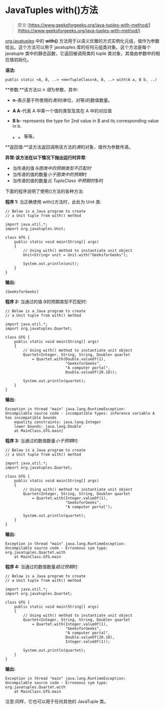 # JavaTuples with()方法

> 原文:[https://www.geeksforgeeks.org/java-tuples-with-method/](https://www.geeksforgeeks.org/java-tuples-with-method/)

[org.javatuples](https://www.geeksforgeeks.org/javatuples-introduction/) 中的 **with()** 方法用于以语义优雅的方式实例化元组，值作为参数给出。这个方法可以用于 javatuples 库的任何元组类对象。这个方法是每个 javatuple 类中的静态函数，它返回被调用类的 tuple 类对象，其值由参数中的相应值初始化。

**语法:**

```
public static <A, B, ..> <em>TupleClass<A, B, ..> with(A a, B b, ..)
```

**参数:**该方法以 *n 值*为参数，其中:

*   **n**–表示基于所使用的*类别*(单位、对等)的数值数量。
*   **A A**–代表 A 中第一个值的类型及其在 A 中的对应值
*   **B b**– represents the type for 2nd value in B and its corresponding value in b.

    **。**
    **。**
    等等。

**返回值:**该方法返回调用该方法的*类*的对象，值作为参数传递。

**异常:**该方法在以下情况下抛出**运行时异常**:

*   当传递的值*与图类中的预期类型不匹配时*
*   当传递的值的数量*小于图类中的预期*时
*   当传递的值的数量*比 TupleClass 中预期的*多时

下面的程序说明了使用()方法的各种方法:

**程序 1:** 当正确使用 with()方法时，此处为 Unit 类:

```
// Below is a Java program to create
// a Unit tuple from with() method

import java.util.*;
import org.javatuples.Unit;

class GfG {
    public static void main(String[] args)
    {
        // Using with() method to instantiate unit object
        Unit<String> unit = Unit.with("GeeksforGeeks");

        System.out.println(unit);
    }
}
```

**输出:**

```
[GeeksforGeeks]
```

**程序 2:** 当通过的值*与*的预期类型不匹配时:

```
// Below is a Java program to create
// a Unit tuple from with() method

import java.util.*;
import org.javatuples.Quartet;

class GfG {
    public static void main(String[] args)
    {
        // Using with() method to instantiate unit object
        Quartet<Integer, String, String, Double> quartet
            = Quartet.with(Double.valueOf(1),
                           "GeeksforGeeks",
                           "A computer portal",
                           Double.valueOf(20.18));

        System.out.println(quartet);
    }
}
```

**输出:**

```
Exception in thread "main" java.lang.RuntimeException: 
Uncompilable source code - incompatible types: inference variable A has incompatible bounds
    equality constraints: java.lang.Integer
    lower bounds: java.lang.Double
    at MainClass.GfG.main]
```

**程序 3:** 当通过的数值数量*小于预期*时:

```
// Below is a Java program to create
// a Unit tuple from with() method

import java.util.*;
import org.javatuples.Quartet;

class GfG {
    public static void main(String[] args)
    {
        // Using with() method to instantiate unit object
        Quartet<Integer, String, String, Double> quartet
            = Quartet.with(Integer.valueOf(1),
                           "GeeksforGeeks",
                           "A computer portal");

        System.out.println(quartet);
    }
}
```

**输出:**

```
Exception in thread "main" java.lang.RuntimeException: 
Uncompilable source code - Erroneous sym type: org.javatuples.Quartet.with
    at MainClass.GfG.main
```

**程序 4:** 当通过的数值数量*超过预期*时:

```
// Below is a Java program to create
// a Unit tuple from with() method

import java.util.*;
import org.javatuples.Quartet;

class GfG {
    public static void main(String[] args)
    {
        // Using with() method to instantiate unit object
        Quartet<Integer, String, String, Double> quartet
            = Quartet.with(Integer.valueOf(1),
                           "GeeksforGeeks",
                           "A computer portal",
                           Double.valueOf(20.18),
                           Integer.valueOf(1));

        System.out.println(quartet);
    }
}
```

**输出:**

```
Exception in thread "main" java.lang.RuntimeException: 
Uncompilable source code - Erroneous sym type: org.javatuples.Quartet.with
    at MainClass.GfG.main
```

注意:同样，它也可以用于任何其他的 JavaTuple 类。